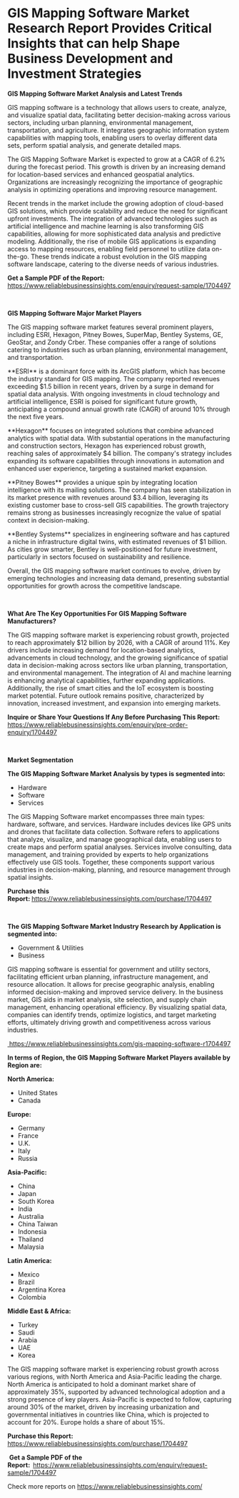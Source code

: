 <p><h1>GIS Mapping Software Market Research Report Provides Critical Insights that can help Shape Business Development and Investment Strategies</h1></p><p><strong>GIS Mapping Software Market Analysis and Latest Trends</strong></p>
<p><p>GIS mapping software is a technology that allows users to create, analyze, and visualize spatial data, facilitating better decision-making across various sectors, including urban planning, environmental management, transportation, and agriculture. It integrates geographic information system capabilities with mapping tools, enabling users to overlay different data sets, perform spatial analysis, and generate detailed maps.</p><p>The GIS Mapping Software Market is expected to grow at a CAGR of 6.2% during the forecast period. This growth is driven by an increasing demand for location-based services and enhanced geospatial analytics. Organizations are increasingly recognizing the importance of geographic analysis in optimizing operations and improving resource management. </p><p>Recent trends in the market include the growing adoption of cloud-based GIS solutions, which provide scalability and reduce the need for significant upfront investments. The integration of advanced technologies such as artificial intelligence and machine learning is also transforming GIS capabilities, allowing for more sophisticated data analysis and predictive modeling. Additionally, the rise of mobile GIS applications is expanding access to mapping resources, enabling field personnel to utilize data on-the-go. These trends indicate a robust evolution in the GIS mapping software landscape, catering to the diverse needs of various industries.</p></p>
<p><strong>Get a Sample PDF of the Report:&nbsp;</strong> <a href="https://www.reliablebusinessinsights.com/enquiry/request-sample/1704497?utm_campaign=2983&utm_medium=2&utm_source=Github&utm_content=ia&utm_term=27032025&utm_id=gis-mapping-software">https://www.reliablebusinessinsights.com/enquiry/request-sample/1704497</a></p>
<p>&nbsp;</p>
<p><strong>GIS Mapping Software Major Market Players</strong></p>
<p><p>The GIS mapping software market features several prominent players, including ESRI, Hexagon, Pitney Bowes, SuperMap, Bentley Systems, GE, GeoStar, and Zondy Crber. These companies offer a range of solutions catering to industries such as urban planning, environmental management, and transportation.</p><p>**ESRI** is a dominant force with its ArcGIS platform, which has become the industry standard for GIS mapping. The company reported revenues exceeding $1.5 billion in recent years, driven by a surge in demand for spatial data analysis. With ongoing investments in cloud technology and artificial intelligence, ESRI is poised for significant future growth, anticipating a compound annual growth rate (CAGR) of around 10% through the next five years.</p><p>**Hexagon** focuses on integrated solutions that combine advanced analytics with spatial data. With substantial operations in the manufacturing and construction sectors, Hexagon has experienced robust growth, reaching sales of approximately $4 billion. The company's strategy includes expanding its software capabilities through innovations in automation and enhanced user experience, targeting a sustained market expansion.</p><p>**Pitney Bowes** provides a unique spin by integrating location intelligence with its mailing solutions. The company has seen stabilization in its market presence with revenues around $3.4 billion, leveraging its existing customer base to cross-sell GIS capabilities. The growth trajectory remains strong as businesses increasingly recognize the value of spatial context in decision-making.</p><p>**Bentley Systems** specializes in engineering software and has captured a niche in infrastructure digital twins, with estimated revenues of $1 billion. As cities grow smarter, Bentley is well-positioned for future investment, particularly in sectors focused on sustainability and resilience.</p><p>Overall, the GIS mapping software market continues to evolve, driven by emerging technologies and increasing data demand, presenting substantial opportunities for growth across the competitive landscape.</p></p>
<p>&nbsp;</p>
<p><strong>What Are The Key Opportunities For GIS Mapping Software Manufacturers?</strong></p>
<p><p>The GIS mapping software market is experiencing robust growth, projected to reach approximately $12 billion by 2026, with a CAGR of around 11%. Key drivers include increasing demand for location-based analytics, advancements in cloud technology, and the growing significance of spatial data in decision-making across sectors like urban planning, transportation, and environmental management. The integration of AI and machine learning is enhancing analytical capabilities, further expanding applications. Additionally, the rise of smart cities and the IoT ecosystem is boosting market potential. Future outlook remains positive, characterized by innovation, increased investment, and expansion into emerging markets.</p></p>
<p><strong>Inquire or Share Your Questions If Any Before Purchasing This Report:</strong> <a href="https://www.reliablebusinessinsights.com/enquiry/pre-order-enquiry/1704497?utm_campaign=2983&utm_medium=2&utm_source=Github&utm_content=ia&utm_term=27032025&utm_id=gis-mapping-software">https://www.reliablebusinessinsights.com/enquiry/pre-order-enquiry/1704497</a></p>
<p>&nbsp;</p>
<p><strong>Market Segmentation</strong></p>
<p><strong>The GIS Mapping Software Market Analysis by types is segmented into:</strong></p>
<p><ul><li>Hardware</li><li>Software</li><li>Services</li></ul></p>
<p><p>The GIS Mapping Software market encompasses three main types: hardware, software, and services. Hardware includes devices like GPS units and drones that facilitate data collection. Software refers to applications that analyze, visualize, and manage geographical data, enabling users to create maps and perform spatial analyses. Services involve consulting, data management, and training provided by experts to help organizations effectively use GIS tools. Together, these components support various industries in decision-making, planning, and resource management through spatial insights.</p></p>
<p><strong>Purchase this Report:&nbsp;</strong><a href="https://www.reliablebusinessinsights.com/purchase/1704497?utm_campaign=2983&utm_medium=2&utm_source=Github&utm_content=ia&utm_term=27032025&utm_id=gis-mapping-software">https://www.reliablebusinessinsights.com/purchase/1704497</a></p>
<p>&nbsp;</p>
<p><strong>The GIS Mapping Software Market Industry Research by Application is segmented into:</strong></p>
<p><ul><li>Government & Utilities</li><li>Business</li></ul></p>
<p><p>GIS mapping software is essential for government and utility sectors, facilitating efficient urban planning, infrastructure management, and resource allocation. It allows for precise geographic analysis, enabling informed decision-making and improved service delivery. In the business market, GIS aids in market analysis, site selection, and supply chain management, enhancing operational efficiency. By visualizing spatial data, companies can identify trends, optimize logistics, and target marketing efforts, ultimately driving growth and competitiveness across various industries.</p></p>
<p><a href="https://www.reliablebusinessinsights.com/gis-mapping-software-r1704497?utm_campaign=2983&utm_medium=2&utm_source=Github&utm_content=ia&utm_term=27032025&utm_id=gis-mapping-software">&nbsp;https://www.reliablebusinessinsights.com/gis-mapping-software-r1704497</a></p>
<p><strong>In terms of Region, the GIS Mapping Software Market Players available by Region are:</strong></p>
<p>
    <p> <strong> North America: </strong>
        <ul>
            <li>United States</li>
            <li>Canada</li>
        </ul>
        </p> 
    <p> <strong> Europe: </strong>
        <ul>
            <li>Germany</li>
            <li>France</li>
            <li>U.K.</li>
            <li>Italy</li>
            <li>Russia</li>
        </ul>
        </p> 
    <p> <strong> Asia-Pacific: </strong>
        <ul>
            <li>China</li>
            <li>Japan</li>
            <li>South Korea</li>
            <li>India</li>
            <li>Australia</li>
            <li>China Taiwan</li>
            <li>Indonesia</li>
            <li>Thailand</li>
            <li>Malaysia</li>
        </ul>
        </p> 
    <p> <strong> Latin America: </strong>
        <ul>
            <li>Mexico</li>
            <li>Brazil</li>
            <li>Argentina Korea</li>
            <li>Colombia</li>
        </ul>
        </p> 
    <p> <strong> Middle East & Africa: </strong>
        <ul>
            <li>Turkey</li>
            <li>Saudi</li>
            <li>Arabia</li>
            <li>UAE</li>
            <li>Korea</li>
        </ul>
    </p>
    </p>
<p><p>The GIS mapping software market is experiencing robust growth across various regions, with North America and Asia-Pacific leading the charge. North America is anticipated to hold a dominant market share of approximately 35%, supported by advanced technological adoption and a strong presence of key players. Asia-Pacific is expected to follow, capturing around 30% of the market, driven by increasing urbanization and governmental initiatives in countries like China, which is projected to account for 20%. Europe holds a share of about 15%.</p></p>
<p><strong>Purchase this Report: </strong><a href="https://www.reliablebusinessinsights.com/purchase/1704497?utm_campaign=2983&utm_medium=2&utm_source=Github&utm_content=ia&utm_term=27032025&utm_id=gis-mapping-software">https://www.reliablebusinessinsights.com/purchase/1704497</a></p>
<p>&nbsp;<strong>Get a Sample PDF of the Report:&nbsp;&nbsp;</strong><a href="https://www.reliablebusinessinsights.com/enquiry/request-sample/1704497?utm_campaign=2983&utm_medium=2&utm_source=Github&utm_content=ia&utm_term=27032025&utm_id=gis-mapping-software">https://www.reliablebusinessinsights.com/enquiry/request-sample/1704497</a></p>
<p><strong></strong></p>
<p>Check more reports on <a href="https://www.reliablebusinessinsights.com/?utm_campaign=2983&utm_medium=2&utm_source=Github&utm_content=ia&utm_term=27032025&utm_id=gis-mapping-software">https://www.reliablebusinessinsights.com/</a></p>